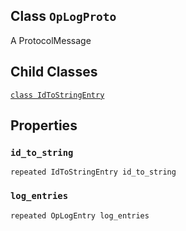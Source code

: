 

## Class  `OpLogProto` 
A ProtocolMessage

## Child Classes
[ `class IdToStringEntry` ](https://tensorflow.google.cn/api_docs/python/tf/compat/v1/profiler/OpLogProto/IdToStringEntry)

## Properties


###  `id_to_string` 
 `repeated IdToStringEntry id_to_string` 

###  `log_entries` 
 `repeated OpLogEntry log_entries` 

